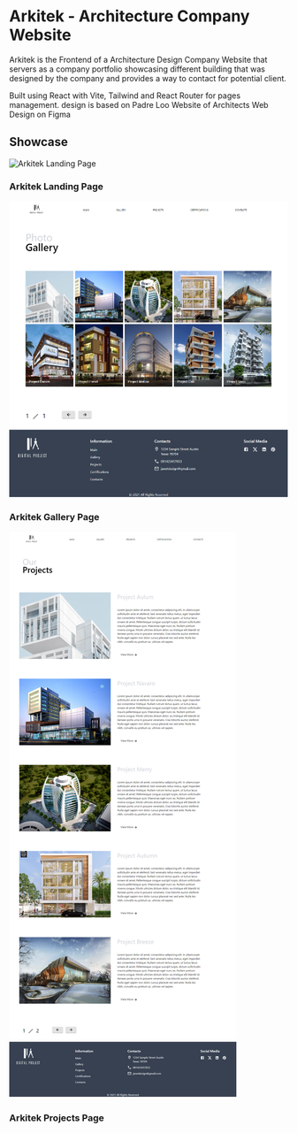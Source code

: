 # Arkitek - Architecture Company Website 

Arkitek is the Frontend of a Architecture Design Company Website that servers as a company portfolio showcasing different building that was designed by the company and provides a way to contact for potential client.

Built using React with Vite, Tailwind and React Router for pages management. design is based on Padre Loo Website of Architects Web Design on Figma

## Showcase
![Arkitek Landing Page](public/assets/misc/Arkitek_Landing_Page_GIF.gif)
### Arkitek Landing Page
![Arkitek Gallery Page](public/assets/misc/Arkitek_Gallery_Page.png)
### Arkitek Gallery Page
![Arkitek Projects Page](public/assets/misc/Arkitek_Project_Page.png)
### Arkitek Projects Page


